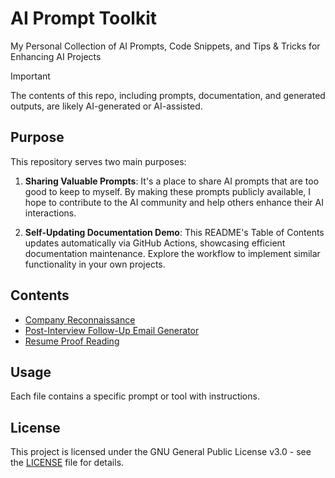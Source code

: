 # AI Prompt Toolkit

My Personal Collection of AI Prompts, Code Snippets, and Tips & Tricks for Enhancing AI Projects

> [!IMPORTANT]
> The contents of this repo, including prompts, documentation, and generated outputs, are likely AI-generated or AI-assisted.

## Purpose

This repository serves two main purposes:

1. **Sharing Valuable Prompts**: It's a place to share AI prompts that are too good to keep to myself. By making these prompts publicly available, I hope to contribute to the AI community and help others enhance their AI interactions.

2. **Self-Updating Documentation Demo**: This README's Table of Contents updates automatically via GitHub Actions, showcasing efficient documentation maintenance. Explore the workflow to implement similar functionality in your own projects.

## Contents

<!-- TOC START -->

* [Company Reconnaissance](tools/job_company_recon.md)
* [Post-Interview Follow-Up Email Generator](tools/job_interview_follow_up_email.md)
* [Resume Proof Reading](tools/job_resume_proof_reading.md)

<!-- TOC END -->

## Usage

Each file contains a specific prompt or tool with instructions.

## License

This project is licensed under the GNU General Public License v3.0 - see the [LICENSE](LICENSE) file for details.

